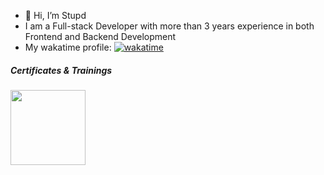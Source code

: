 
- 👋 Hi, I’m Stupd
- I am a Full-stack Developer with more than 3 years experience in both Frontend and Backend Development
- My wakatime profile: [![wakatime](https://wakatime.com/badge/user/b6abda1a-ec33-4f0d-bb03-41497117f5f9.svg)](https://wakatime.com/@b6abda1a-ec33-4f0d-bb03-41497117f5f9)
##### Certificates & Trainings
<a href="https://www.credly.com/badges/8bde5c6f-e3e6-4897-bb22-d579ba8dd454/public_url" target="_blank"><img src="https://images.credly.com/images/0e284c3f-5164-4b21-8660-0d84737941bc/image.png" width="120" height="120" /></a>
